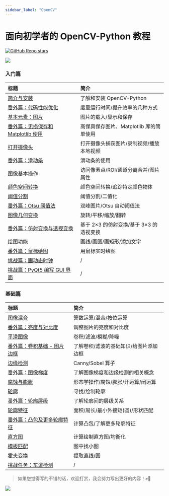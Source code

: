 ```yaml
---
sidebar_label: "OpenCV"
---
```


# 面向初学者的 OpenCV-Python 教程

[![GitHub Repo stars](https://img.shields.io/github/stars/CodecWang/opencv-python-tutorial?style=social)](https://github.com/CodecWang/opencv-python-tutorial)

![](http://cos.codec.wang/opencv-python-tutorial-amend-new-cover.png)

### 入门篇

| 标题                                                                                        | 简介                                     |
| :------------------------------------------------------------------------------------------ | :--------------------------------------- |
| [简介与安装](./start/introduction-and-installation)                                     | 了解和安装 OpenCV-Python                 |
| [番外篇：代码性能优化](./start/extra-01-code-optimization)                              | 度量运行时间/提升效率的几种方式          |
| [基本元素：图片](./start/basic-element-image)                                           | 图片的载入/显示和保存                    |
| [番外篇：无损保存和 Matplotlib 使用](./start/extra-02-high-quality-save-and-matplotlib) | 高保真保存图片、Matplotlib 库的简单使用  |
| [打开摄像头](./start/open-camera)                                                       | 打开摄像头捕获图片/录制视频/播放本地视频 |
| [番外篇：滑动条](./start/extra-03-trackbar)                                             | 滑动条的使用                             |
| [图像基本操作](./start/basic-operations)                                                | 访问像素点/ROI/通道分离合并/图片属性     |
| [颜色空间转换](./start/changing-colorspaces)                                            | 颜色空间转换/追踪特定颜色物体            |
| [阈值分割](./start/image-thresholding)                                                  | 阈值分割/二值化                          |
| [番外篇：Otsu 阈值法](./start/extra-04-otsu-thresholding)                               | 双峰图片/Otsu 自动阈值法                 |
| [图像几何变换](./start/image-geometric-transformation)                                  | 旋转/平移/缩放/翻转                      |
| [番外篇：仿射变换与透视变换](./start/extra-05-warpaffine-warpperspective)               | 基于 2×3 的仿射变换/基于 3×3 的透视变换  |
| [绘图功能](./start/drawing-function)                                                    | 画线/画圆/画矩形/添加文字                |
| [番外篇：鼠标绘图](./start/extra-06-drawing-with-mouse)                                 | 用鼠标实时绘图                           |
| [挑战篇：画动态时钟](./start/challenge-01-draw-dynamic-clock)                           | /                                        |
| [挑战篇：PyQt5 编写 GUI 界面](./start/challenge-02-create-gui-with-pyqt5)               | /                                        |

### 基础篇

| 标题                                                                        | 简介                                   |
| :-------------------------------------------------------------------------- | :------------------------------------- |
| [图像混合](./basic/image-blending)                                      | 算数运算/混合/按位运算                 |
| [番外篇：亮度与对比度](./basic/extra-07-contrast-and-brightness)        | 调整图片的亮度和对比度                 |
| [平滑图像](./basic/smoothing-images)                                    | 卷积/滤波/模糊/降噪                    |
| [番外篇：卷积基础 - 图片边框](./basic/extra-08-padding-and-convolution) | 了解卷积/滤波的基础知识/给图片添加边框 |
| [边缘检测](./basic/edge-detection)                                      | Canny/Sobel 算子                       |
| [番外篇：图像梯度](./basic/extra-09-image-gradients)                    | 了解图像梯度和边缘检测的相关概念       |
| [腐蚀与膨胀](./basic/erode-and-dilate)                                  | 形态学操作/腐蚀/膨胀/开运算/闭运算     |
| [轮廓](./basic/contours)                                                | 寻找/绘制轮廓                          |
| [番外篇：轮廓层级](./basic/extra-10-contours-hierarchy)                 | 了解轮廓间的层级关系                   |
| [轮廓特征](./basic/contour-features)                                    | 面积/周长/最小外接矩\(圆\)/形状匹配    |
| [番外篇：凸包及更多轮廓特征](./basic/extra-11-convex-hull)              | 计算凸包/了解更多轮廓特征              |
| [直方图](./basic/histograms)                                            | 计算绘制直方图/均衡化                  |
| [模板匹配](./basic/template-matching)                                   | 图中找小图                             |
| [霍夫变换](./basic/hough-transform)                                     | 提取直线/圆                            |
| [挑战任务：车道检测](./basic/challenge-03-lane-road-detection)          | /                                      |

> 如果您觉得写的不错的话，欢迎打赏，我会努力写出更好的内容！✊🤟

![](http://cos.codec.wang/wechat_alipay_pay_pic.png)
